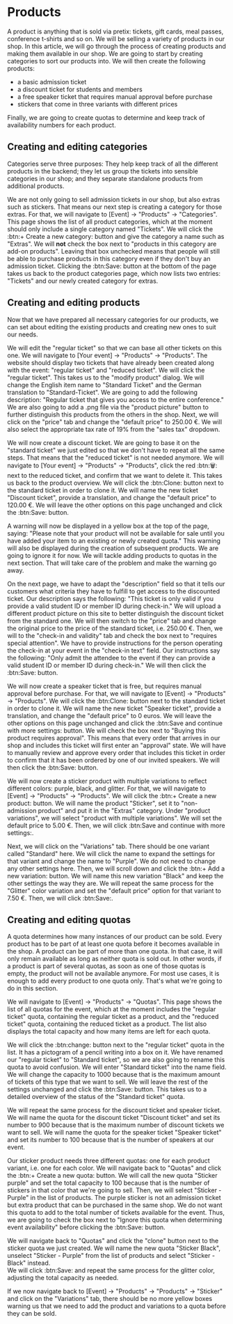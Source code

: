 # Products

A product is anything that is sold via pretix: tickets, gift cards, meal passes, conference t-shirts and so on. 
We will be selling a variety of products in our shop. 
In this article, we will go through the process of creating products and making them available in our shop. 
We are going to start by creating categories to sort our products into. 
We will then create the following products: 

 - a basic admission ticket 
 - a discount ticket for students and members
 - a free speaker ticket that requires manual approval before purchase 
 - stickers that come in three variants with different prices 

Finally, we are going to create quotas to determine and keep track of availability numbers for each product. 

## Creating and editing categories

Categories serve three purposes: They help keep track of all the different products in the backend; they let us group the tickets into sensible categories in our shop; and they separate standalone products from additional products. 

We are not only going to sell admission tickets in our shop, but also extras such as stickers. 
That means our next step is creating a category for those extras. 
For that, we will navigate to [Event] → "Products" → "Categories". 
This page shows the list of all product categories, which at the moment should only include a single category named "Tickets". 
We will click the :btn:+ Create a new category: button and give the category a name such as "Extras". 
We will __not__ check the box next to "products in this category are add-on products". 
Leaving that box unchecked means that people will still be able to purchase products in this category even if they don't buy an admission ticket. 
Clicking the :btn:Save: button at the bottom of the page takes us back to the product categories page, which now lists two entries: "Tickets" and our newly created category for extras. 

## Creating and editing products

Now that we have prepared all necessary categories for our products, we can set about editing the existing products and creating new ones to suit our needs. 

We will edit the "regular ticket" so that we can base all other tickets on this one. 
We will navigate to [Your event] → "Products" → "Products". 
The website should display two tickets that have already been created along with the event: "regular ticket" and "reduced ticket". 
We will click the "regular ticket". 
This takes us to the "modify product" dialog. 
We will change the English item name to "Standard Ticket" and the German translation to "Standard-Ticket". 
We are going to add the following description: 
"Regular ticket that gives you access to the entire conference." 
We are also going to add a .png file via the "product picture" button to further distinguish this products from the others in the shop. 
Next, we will click on the "price" tab and change the "default price" to 250.00 €. 
We will also select the appropriate tax rate of 19% from the "sales tax" dropdown. 

We will now create a discount ticket. 
We are going to base it on the "standard ticket" we just edited so that we don't have to repeat all the same steps. 
That means that the "reduced ticket" is not needed anymore. 
We will navigate to [Your event] → "Products" → "Products", click the red :btn:🗑: next to the reduced ticket, and confirm that we want to delete it. 
This takes us back to the product overview. 
We will click the :btn:Clone: button next to the standard ticket in order to clone it. 
We will name the new ticket "Discount ticket", provide a translation, and change the "default price" to 120.00 €. 
We will leave the other options on this page unchanged and click the :btn:Save: button. 

A warning will now be displayed in a yellow box at the top of the page, saying: 
"Please note that your product will not be available for sale until you have added your item to an existing or newly created quota." 
This warning will also be displayed during the creation of subsequent products. 
We are going to ignore it for now. 
We will tackle adding products to quotas in the next section. 
That will take care of the problem and make the warning go away. 

On the next page, we have to adapt the "description" field so that it tells our customers what criteria they have to fulfill to get access to the discounted ticket. 
Our description says the following: 
"This ticket is only valid if you provide a valid student ID or member ID during check-in."
We will upload a different product picture on this site to better distinguish the discount ticket from the standard one. 
We will then switch to the "price" tab and change the original price to the price of the standard ticket, i.e. 250.00 €. 
Then, we will to the "check-in and validity" tab and check the box next to "requires special attention". 
We have to provide instructions for the person operating the check-in at your event in the "check-in text" field. 
Our instructions say the following: 
"Only admit the attendee to the event if they can provide a valid student ID or member ID during check-in." 
We will then click the :btn:Save: button. 

We will now create a speaker ticket that is free, but requires manual approval before purchase. 
For that, we will navigate to [Event] → "Products" → "Products". 
We will click the :btn:Clone: button next to the standard ticket in order to clone it. 
We will name the new ticket "Speaker ticket", provide a translation, and change the "default price" to 0 euros. 
We will leave the other options on this page unchanged and click the :btn:Save and continue with more settings: button. 
We will check the box next to "Buying this product requires approval". 
This means that every order that arrives in our shop and includes this ticket will first enter an "approval" state. 
We will have to manually review and approve every order that includes this ticket in order to confirm that it has been ordered by one of our invited speakers. 
We will then click the :btn:Save: button. 

We will now create a sticker product with multiple variations to reflect different colors: purple, black, and glitter. 
For that, we will navigate to [Event] → "Products" → "Products". 
We will click the :btn:+ Create a new product: button. 
We will name the product "Sticker", set it to "non-admission product" and put it in the "Extras" category. 
Under "product variations", we will select "product with multiple variations". 
We will set the default price to 5.00 €. 
Then, we will click :btn:Save and continue with more settings:. 

Next, we will click on the "Variations" tab. 
There should be one variant called "Standard" here. 
We will click the name to expand the settings for that variant and change the name to "Purple". 
We do not need to change any other settings here. 
Then, we will scroll down and click the :btn:+ Add a new variation: button. 
We will name this new variation "Black" and keep the other settings the way they are. 
We will repeat the same process for the "Glitter" color variation and set the "default price" option for that variant to 7.50 €. 
Then, we will click :btn:Save:. 

## Creating and editing quotas 

A quota determines how many instances of our product can be sold. 
Every product has to be part of at least one quota before it becomes available in the shop. 
A product can be part of more than one quota. 
In that case, it will only remain available as long as neither quota is sold out. 
In other words, if a product is part of several quotas, as soon as one of those quotas is empty, the product will not be available anymore. 
For most use cases, it is enough to add every product to one quota only. 
That's what we're going to do in this section. 

We will navigate to [Event] → "Products" → "Quotas". 
This page shows the list of all quotas for the event, which at the moment includes the "regular ticket" quota, containing the regular ticket as a product, and the "reduced ticket" quota, containing the reduced ticket as a product. 
The list also displays the total capacity and how many items are left for each quota. 

We will click the :btn:change: button next to the "regular ticket" quota in the list. 
It has a pictogram of a pencil writing into a box on it. 
We have renamed our "regular ticket" to "Standard ticket", so we are also going to rename this quota to avoid confusion. 
We will enter "Standard ticket" into the name field. 
We will change the capacity to 1000 because that is the maximum amount of tickets of this type that we want to sell. 
We will leave the rest of the settings unchanged and click the :btn:Save: button. 
This takes us to a detailed overview of the status of the "Standard ticket" quota. 

We will repeat the same process for the discount ticket and speaker ticket. 
We will name the quota for the discount ticket "Discount ticket" and set its number to 900 because that is the maximum number of discount tickets we want to sell. 
We will name the quota for the speaker ticket "Speaker ticket" and set its number to 100 because that is the number of speakers at our event. 

Our sticker product needs three different quotas: one for each product variant, i.e. one for each color. 
We will navigate back to "Quotas" and click the :btn:+ Create a new quota: button. 
We will call the new quota "Sticker purple" and set the total capacity to 100 because that is the number of stickers in that color that we're going to sell. 
Then, we will select "Sticker - Purple" in the list of products. 
The purple sticker is not an admission ticket but extra product that can be purchased in the same shop. 
We do not want this quota to add to the total number of tickets available for the event. 
Thus, we are going to check the box next to "Ignore this quota when determining event availability" before clicking the :btn:Save: button. 

We will navigate back to "Quotas" and click the "clone" button next to the sticker quota we just created. 
We will name the new quota "Sticker Black", unselect "Sticker - Purple" from the list of products and select "Sticker - Black" instead.  
We will click :btn:Save: and repeat the same process for the glitter color, adjusting the total capacity as needed. 

If we now navigate back to [Event] → "Products" → "Products" → "Sticker" and click on the "Variations" tab, there should be no more yellow boxes warning us that we need to add the product and variations to a quota before they can be sold. 